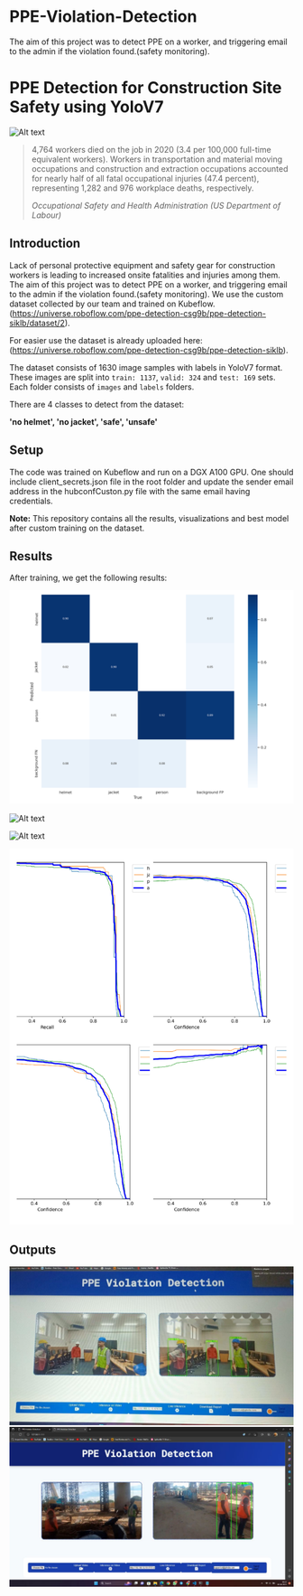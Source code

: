 # PPE-Violation-Detection
The aim of this project was to detect PPE on a worker, and triggering email to the admin if the violation found.(safety monitoring).

# PPE Detection for Construction Site Safety using YoloV7
![Alt text](media/intro.gif)
> 4,764 workers died on the job in 2020 (3.4 per 100,000 full-time equivalent workers). Workers in transportation and material moving occupations and construction and extraction occupations accounted for nearly half of all fatal occupational injuries (47.4 percent), representing 1,282 and 976 workplace deaths, respectively. 
>
> *Occupational Safety and Health Administration (US Department of Labour)*


## Introduction

Lack of personal protective equipment and safety gear for construction workers is leading to increased onsite fatalities and injuries among them. The aim of this project was to detect PPE on a worker, and triggering email to the admin if the violation found.(safety monitoring). We use the custom dataset collected by our team and trained on Kubeflow.(https://universe.roboflow.com/ppe-detection-csg9b/ppe-detection-siklb/dataset/2). 

For easier use the dataset is already uploaded here: (https://universe.roboflow.com/ppe-detection-csg9b/ppe-detection-siklb).


The dataset consists of 1630 image samples with labels in YoloV7 format. These images are split into `train: 1137`, `valid: 324` and `test: 169` sets. Each folder consists of `images` and `labels` folders.

There are 4 classes to detect from the dataset: 

**'no helmet', 'no jacket', 'safe', 'unsafe'**



## Setup

The code was trained on Kubeflow and run on a DGX A100 GPU. One should include client_secrets.json file in the root folder and update the sender email address in the hubconfCuston.py file with the same email having credentials.

**Note:** This repository contains all the results, visualizations and best model after custom training on the dataset.

## Results

After training, we get the following results:

![Alt text](results/confusion_matrix.png)

![Alt text](results/test_batch2_pred.jpg)

![Alt text](results/test_batch2_labels.jpg)

![Alt text](results/IMG_20230520_043809.jpg)

## Outputs

![Alt text](output/IMG_20230520_034649.jpg)
![Alt text](output/IMG-20230406-WA0022.jpg)
